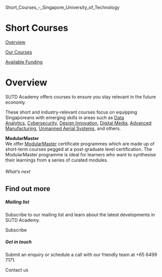 Short_Courses_-_Singapore_University_of_Technology



Short Courses
=============

[Overview](/course/short-courses/#tabs)

[Our Courses](/course/short-courses/our-courses/#tabs)

[Available Funding](/course/short-courses/available-funding/#tabs)

Overview
========

SUTD Academy offers courses to ensure you stay relevant in the future economy.

These short and industry-relevant courses focus on equipping Singaporeans with emerging skills in areas such as [Data Analytics](/admissions/academy/short-courses/data-analytics/), [Cybersecurity](/admissions/academy/short-courses/cybersecurity/), [Design Innovation](/Admissions/Academy/Short-Courses/Design-Innovation), [Digital Media](/admissions/academy/short-courses/digital-media/), [Advanced Manufacturing](/Admissions/Academy/Short-Courses/Advanced-Manufacturing), [Unmanned Aerial Systems](/admissions/academy/short-courses/unmanned-aerial-systems/), and others.

**ModularMaster**  
We offer [ModularMaster](/admissions/academy/modular-master/available-modularmaster-programmes/) certificate programmes which are made up of short-term courses pegged at a post-graduate level certification. The ModularMaster programme is ideal for learners who want to synthesise their learnings from a series of curated modules.

###### What’s next

Find out more
-------------

##### Mailing list

Subscribe to our mailing list and learn about the latest developments in SUTD Academy.

Subscribe

##### Get in touch

Submit an enquiry or schedule a call with our friendly team at +65 6499 7171.

Contact us

